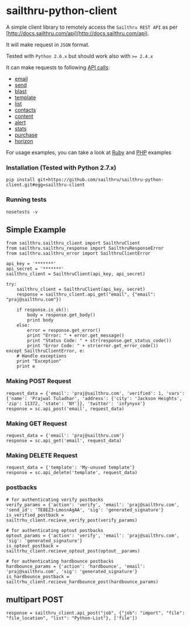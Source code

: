 sailthru-python-client
====================

A simple client library to remotely access the `Sailthru REST API` as per [http://docs.sailthru.com/api](http://docs.sailthru.com/api).

It will make request in `JSON` format.

Tested with `Python 2.6.x` but should work also with `>= 2.4.x`

It can make requests to following [API calls](http://docs.sailthru.com/api):

* [email](http://docs.sailthru.com/api/email)
* [send](http://docs.sailthru.com/api/send)
* [blast](http://docs.sailthru.com/api/blast)
* [template](http://docs.sailthru.com/api/template)
* [list](http://docs.sailthru.com/api/list)
* [contacts](http://docs.sailthru.com/api/contacts)
* [content](http://docs.sailthru.com/api/content)
* [alert](http://docs.sailthru.com/api/alert)
* [stats](http://docs.sailthru.com/api/stats)
* [purchase](http://docs.sailthru.com/api/purchase)
* [horizon](http://docs.sailthru.com/api/horizon)

For usage examples, you can take a look at [Ruby](https://github.com/sailthru/sailthru-ruby-client/blob/master/README.md) and [PHP](https://github.com/sailthru/sailthru-php5-client/blob/master/README.md) examples

### Installation (Tested with Python 2.7.x)
    pip install git+https://github.com/sailthru/sailthru-python-client.git#egg=sailthru-client
    
### Running tests
    nosetests -v

Simple Example
--------

    from sailthru.sailthru_client import SailthruClient
    from sailthru.sailthru_response import SailthruResponseError
    from sailthru.sailthru_error import SailthruClientError

    api_key = '*******'
    api_secret = '*******'
    sailthru_client = SailthruClient(api_key, api_secret)

    try:
        sailthru_client = SailthruClient(api_key, secret)
        response = sailthru_client.api_get("email", {"email": "praj@sailthru.com"})

        if response.is_ok():
            body = response.get_body()
            print body
        else:
            error = response.get_error()
            print "Error: " + error.get_message()
            print "Status Code: " + str(response.get_status_code())
            print "Error Code: " + str(error.get_error_code())
    except SailthruClientError, e:
        # Handle exceptions
        print "Exception"
        print e


### Making POST Request
    request_data = {'email': 'praj@sailthru.com', 'verified': 1, 'vars': {'name': 'Prajwal Tuladhar', 'address': {'city': 'Jackson Heights', 'zip': 11372, 'state': 'NY'}}, 'twitter': 'infynyxx'}
    response = sc.api_post('email', request_data)

### Making GET Request
    request_data = {'email': 'praj@sailthru.com'}
    response = sc.api_get('email', request_data)

### Making DELETE Request
    request_data = {'template': 'My-unused template'}
    response = sc.api_delete('template', request_data)

### postbacks
    
    # for authenticating verify postbacks
    verify_params = {'action': 'verify', 'email': 'praj@sailthru.com', 'send_id': 'TE8EZ3-LmosnAgAA', 'sig': 'generated_signature'}
    is_verified_postback = sailtrhu_client.recieve_verify_post(verify_params)

    # for authenticating optout postbacks
    optout_params = {'action': 'verify', 'email': 'praj@sailthru.com', 'sig': 'generated_signature'}
    is_optout_postback = sailtrhu_client.recieve_optout_post(optout__params)

    # for authenticating hardbounce postbacks
    hardbounce_params = {'action': 'hardbounce', 'email': 'praj@sailthru.com', 'sig': 'generated_signature'}
    is_hardbounce_postback = sailtrhu_client.recieve_hardbounce_post(hardbounce_params)
    
## multipart POST
    response = sailthru_client.api_post("job", {"job": "import", "file": "file_location", "list": "Python-List"}, ['file'])
